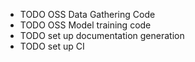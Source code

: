 - TODO OSS Data Gathering Code
- TODO OSS Model training code
- TODO set up documentation generation
- TODO set up CI
